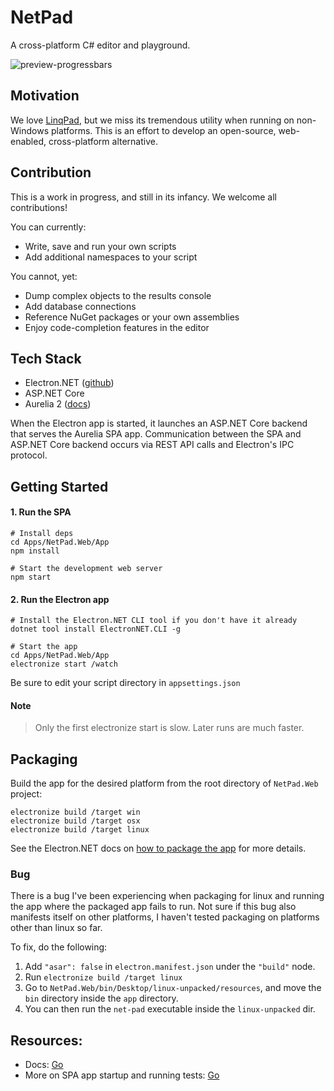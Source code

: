 # NetPad

A cross-platform C# editor and playground.

![preview-progressbars](https://github.com/tareqimbasher/netpad/blob/main/docs/images/preview-http.png?raw=true)

## Motivation

We love [LinqPad](https://www.linqpad.net/), but we miss its tremendous utility
when running on non-Windows platforms. This is an effort to develop an
open-source, web-enabled, cross-platform alternative.

## Contribution
This is a work in progress, and still in its infancy. We welcome all contributions!

You can currently:
* Write, save and run your own scripts
* Add additional namespaces to your script

You cannot, yet:
* Dump complex objects to the results console
* Add database connections
* Reference NuGet packages or your own assemblies
* Enjoy code-completion features in the editor

## Tech Stack

* Electron.NET ([github](https://github.com/ElectronNET/Electron.NET))
* ASP.NET Core
* Aurelia 2 ([docs](https://docs.aurelia.io/))

When the Electron app is started, it launches an ASP.NET Core backend that
serves the Aurelia SPA app. Communication between the SPA and ASP.NET Core
backend occurs via REST API calls and Electron's IPC protocol.

## Getting Started

#### 1. Run the SPA

```
# Install deps
cd Apps/NetPad.Web/App
npm install

# Start the development web server
npm start
```

#### 2. Run the Electron app

```
# Install the Electron.NET CLI tool if you don't have it already
dotnet tool install ElectronNET.CLI -g

# Start the app
cd Apps/NetPad.Web/App
electronize start /watch
```

Be sure to edit your script directory in `appsettings.json`

#### Note

> Only the first electronize start is slow. Later runs are much faster.

## Packaging

Build the app for the desired platform from the root directory of `NetPad.Web`
project:

```
electronize build /target win
electronize build /target osx
electronize build /target linux
```

See the Electron.NET docs
on [how to package the app](https://github.com/ElectronNET/Electron.NET#-build)
for more details.

### Bug
There is a bug I've been experiencing when packaging for linux and running the
app where the packaged app fails to run. Not sure if this bug also manifests
itself on other platforms, I haven't tested packaging on platforms other than
linux so far.

To fix, do the following:

1. Add `"asar": false` in `electron.manifest.json` under the `"build"` node.
2. Run `electronize build /target linux`
3. Go to `NetPad.Web/bin/Desktop/linux-unpacked/resources`, and move the `bin`
   directory inside the `app` directory.
4. You can then run the `net-pad` executable inside the `linux-unpacked` dir.

## Resources:

* Docs: [Go](https://github.com/tareqimbasher/NetPad/tree/main/docs)
* More on SPA app startup and running
  tests: [Go](https://github.com/tareqimbasher/NetPad/tree/main/src/Apps/NetPad.Web/App)
